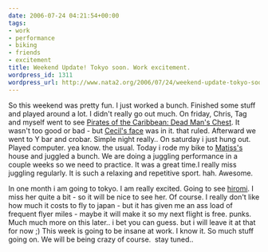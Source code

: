 ```yaml
---
date: 2006-07-24 04:21:54+00:00
tags:
- work
- performance
- biking
- friends
- excitement
title: Weekend Update! Tokyo soon. Work excitement.
wordpress_id: 1311
wordpress_url: http://www.nata2.org/2006/07/24/weekend-update-tokyo-soon-work-excitement/
---
```


So this weekend was pretty fun. I just worked a bunch. Finished some stuff and played around a lot. I didn't really go out much. On friday, Chris, Tag and myself went to see <a href="http://imdb.com/title/tt0383574/">Pirates of the Caribbean: Dead Man's Chest</a>. It wasn't too good or bad - but <a href="http://imdb.com/name/nm1742061/">Cecil's face</a> was in it. that ruled. Afterward we went to Y bar and crobar. Simple night really.. On saturday i just hung out. Played computer. yea know. the usual. Today i rode my bike to <a href="http://www.therats.org">Matiss's</a> house and juggled a bunch. We are doing a juggling performance in a couple weeks so we need to practice. It was a great time.I really miss juggling regularly. It is such a relaxing and repetitive sport. hah. Awesome.

In one month i am going to tokyo. I am really excited. Going to see <a href="http://www.hirominakazawa.com">hiromi</a>. I miss her quite a bit - so it will be nice to see her. Of course. I really don't like how much it costs to fly to japan - but it has given me an ass load of frequent flyer miles - maybe it will make it so my next flight is free. punks. Much much more on this later.. i bet you can guess. but i will leave it at that for now ;)
This week is going to be insane at work. I know it. So much stuff going on. We will be being crazy of course.  stay tuned..